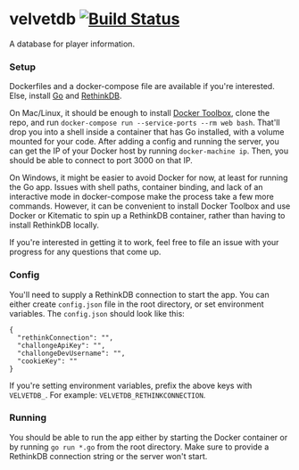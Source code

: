 # velvetdb [![Build Status](https://travis-ci.org/The-Velvet-Room/velvetdb.svg?branch=master)](https://travis-ci.org/The-Velvet-Room/velvetdb)

A database for player information.

### Setup

Dockerfiles and a docker-compose file are available if you're interested. Else,
install [Go](https://golang.org/) and [RethinkDB](http://rethinkdb.com/docs/install/).

On Mac/Linux, it should be enough to install [Docker Toolbox](https://docs.docker.com/mac/), clone the repo,
and run `docker-compose run --service-ports --rm web bash`. That'll drop you into a shell inside a container that has Go
installed, with a volume mounted for your code. After adding a config and running the server, you can get the IP of your
Docker host by running `docker-machine ip`. Then, you should be able to connect to port 3000 on that IP.

On Windows, it might be easier to avoid Docker for now, at least for running the Go app. Issues with shell
paths, container binding, and lack of an interactive mode in docker-compose make the process take a few more commands.
However, it can be convenient to install Docker Toolbox and use Docker or Kitematic to spin up a RethinkDB container, rather than
having to install RethinkDB locally.

If you're interested in getting it to work, feel free to file an issue with your progress for any questions that come up.

### Config

You'll need to supply a RethinkDB connection to start the app.
You can either create `config.json` file in the root directory,
or set environment variables. The `config.json` should look like this:

```
{
  "rethinkConnection": "",
  "challongeApiKey": "",
  "challongeDevUsername": "",
  "cookieKey": ""
}
```

If you're setting environment variables, prefix the above keys with `VELVETDB_`.
For example: `VELVETDB_RETHINKCONNECTION`.

### Running

You should be able to run the app either by starting the Docker container or by running `go run *.go`
from the root directory. Make sure to provide a RethinkDB connection string or the server won't start.
